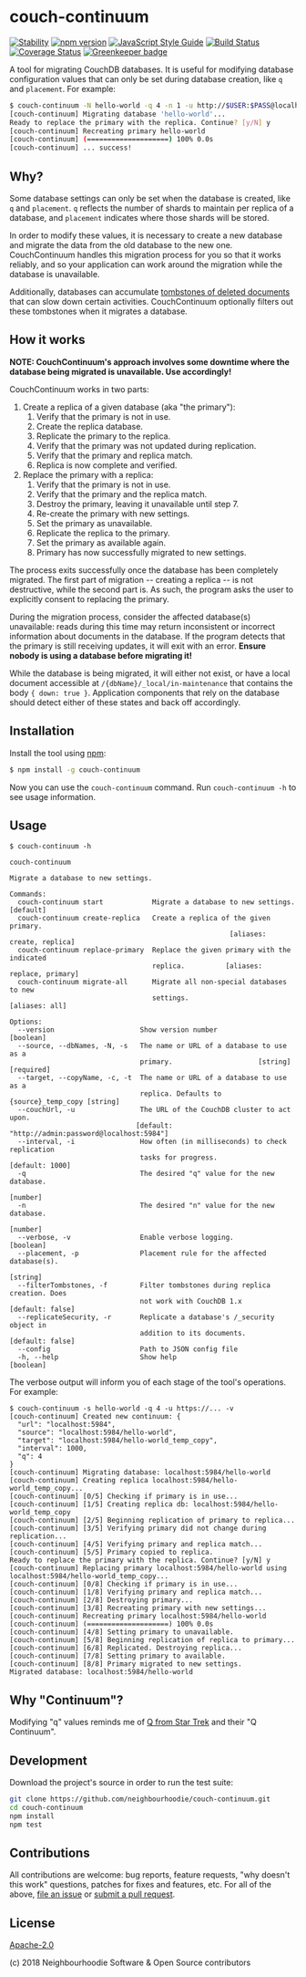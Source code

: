 # couch-continuum

[![Stability](https://img.shields.io/badge/stability-experimental-orange.svg?style=flat-square)](https://nodejs.org/api/documentation.html#documentation_stability_index)
[![npm version](https://img.shields.io/npm/v/couch-continuum.svg?style=flat-square)](https://www.npmjs.com/package/couch-continuum)
[![JavaScript Style Guide](https://img.shields.io/badge/code_style-standard-brightgreen.svg?style=flat-square)](https://standardjs.com)
[![Build Status](https://img.shields.io/travis/neighbourhoodie/couch-continuum/master.svg?style=flat-square)](https://travis-ci.org/neighbourhoodie/couch-continuum)
[![Coverage Status](https://img.shields.io/coveralls/github/neighbourhoodie/couch-continuum.svg?style=flat-square)](https://coveralls.io/github/neighbourhoodie/couch-continuum?branch=master)
[![Greenkeeper badge](https://badges.greenkeeper.io/neighbourhoodie/couch-continuum.svg)](https://greenkeeper.io/)

A tool for migrating CouchDB databases. It is useful for modifying database configuration values that can only be set during database creation, like `q` and `placement`. For example:

```bash
$ couch-continuum -N hello-world -q 4 -n 1 -u http://$USER:$PASS@localhost:5984
[couch-continuum] Migrating database 'hello-world'...
Ready to replace the primary with the replica. Continue? [y/N] y
[couch-continuum] Recreating primary hello-world
[couch-continuum] (====================) 100% 0.0s
[couch-continuum] ... success!
```

## Why?

Some database settings can only be set when the database is created, like `q` and `placement`. `q` reflects the number of shards to maintain per replica of a database, and `placement` indicates where those shards will be stored.

In order to modify these values, it is necessary to create a new database and migrate the data from the old database to the new one. CouchContinuum handles this migration process for you so that it works reliably, and so your application can work around the migration while the database is unavailable.

Additionally, databases can accumulate [tombstones of deleted documents](http://docs.couchdb.org/en/latest/api/document/common.html#delete--db-docid) that can slow down certain activities. CouchContinuum optionally filters out these tombstones when it migrates a database.

## How it works

**NOTE: CouchContinuum's approach involves some downtime where the database being migrated is unavailable. Use accordingly!**

CouchContinuum works in two parts:

1. Create a replica of a given database (aka "the primary"):
    1. Verify that the primary is not in use.
    2. Create the replica database.
    3. Replicate the primary to the replica.
    4. Verify that the primary was not updated during replication.
    5. Verify that the primary and replica match.
    6. Replica is now complete and verified.
2. Replace the primary with a replica:
    1. Verify that the primary is not in use.
    2. Verify that the primary and the replica match.
    3. Destroy the primary, leaving it unavailable until step 7.
    4. Re-create the primary with new settings.
    5. Set the primary as unavailable.
    6. Replicate the replica to the primary.
    7. Set the primary as available again.
    8. Primary has now successfully migrated to new settings.

The process exits successfully once the database has been completely migrated. The first part of migration -- creating a replica -- is not destructive, while the second part is. As such, the program asks the user to explicitly consent to replacing the primary.

During the migration process, consider the affected database(s) unavailable: reads during this time may return inconsistent or incorrect information about documents in the database. If the program detects that the primary is still receiving updates, it will exit with an error. **Ensure nobody is using a database before migrating it!**

While the database is being migrated, it will either not exist, or have a local document accessible at `/{dbName}/_local/in-maintenance` that contains the body `{ down: true }`. Application components that rely on the database should detect either of these states and back off accordingly.

## Installation

Install the tool using [npm](https://www.npmjs.com/):

```bash
$ npm install -g couch-continuum
```

Now you can use the `couch-continuum` command. Run `couch-continuum -h` to see usage information.

## Usage

```
$ couch-continuum -h

couch-continuum

Migrate a database to new settings.

Commands:
  couch-continuum start            Migrate a database to new settings. [default]
  couch-continuum create-replica   Create a replica of the given primary.
                                                      [aliases: create, replica]
  couch-continuum replace-primary  Replace the given primary with the indicated
                                   replica.          [aliases: replace, primary]
  couch-continuum migrate-all      Migrate all non-special databases to new
                                   settings.                      [aliases: all]

Options:
  --version                     Show version number                    [boolean]
  --source, --dbNames, -N, -s   The name or URL of a database to use as a
                                primary.                     [string] [required]
  --target, --copyName, -c, -t  The name or URL of a database to use as a
                                replica. Defaults to {source}_temp_copy [string]
  --couchUrl, -u                The URL of the CouchDB cluster to act upon.
                               [default: "http://admin:password@localhost:5984"]
  --interval, -i                How often (in milliseconds) to check replication
                                tasks for progress.              [default: 1000]
  -q                            The desired "q" value for the new database.
                                                                        [number]
  -n                            The desired "n" value for the new database.
                                                                        [number]
  --verbose, -v                 Enable verbose logging.                [boolean]
  --placement, -p               Placement rule for the affected database(s).
                                                                        [string]
  --filterTombstones, -f        Filter tombstones during replica creation. Does
                                not work with CouchDB 1.x       [default: false]
  --replicateSecurity, -r       Replicate a database's /_security object in
                                addition to its documents.      [default: false]
  --config                      Path to JSON config file
  -h, --help                    Show help                              [boolean]
```

The verbose output will inform you of each stage of the tool's operations. For example:

```
$ couch-continuum -s hello-world -q 4 -u https://... -v
[couch-continuum] Created new continuum: {
  "url": "localhost:5984",
  "source": "localhost:5984/hello-world",
  "target": "localhost:5984/hello-world_temp_copy",
  "interval": 1000,
  "q": 4
}
[couch-continuum] Migrating database: localhost:5984/hello-world
[couch-continuum] Creating replica localhost:5984/hello-world_temp_copy...
[couch-continuum] [0/5] Checking if primary is in use...
[couch-continuum] [1/5] Creating replica db: localhost:5984/hello-world_temp_copy
[couch-continuum] [2/5] Beginning replication of primary to replica...
[couch-continuum] [3/5] Verifying primary did not change during replication...
[couch-continuum] [4/5] Verifying primary and replica match...
[couch-continuum] [5/5] Primary copied to replica.
Ready to replace the primary with the replica. Continue? [y/N] y
[couch-continuum] Replacing primary localhost:5984/hello-world using localhost:5984/hello-world_temp_copy...
[couch-continuum] [0/8] Checking if primary is in use...
[couch-continuum] [1/8] Verifying primary and replica match...
[couch-continuum] [2/8] Destroying primary...
[couch-continuum] [3/8] Recreating primary with new settings...
[couch-continuum] Recreating primary localhost:5984/hello-world
[couch-continuum] (====================) 100% 0.0s
[couch-continuum] [4/8] Setting primary to unavailable.
[couch-continuum] [5/8] Beginning replication of replica to primary...
[couch-continuum] [6/8] Replicated. Destroying replica...
[couch-continuum] [7/8] Setting primary to available.
[couch-continuum] [8/8] Primary migrated to new settings.
Migrated database: localhost:5984/hello-world
```

## Why "Continuum"?

Modifying "q" values reminds me of [Q from Star Trek](https://en.wikipedia.org/wiki/Q_%28Star_Trek%29) and their "Q Continuum".

## Development

Download the project's source in order to run the test suite:

```bash
git clone https://github.com/neighbourhoodie/couch-continuum.git
cd couch-continuum
npm install
npm test
```

## Contributions

All contributions are welcome: bug reports, feature requests, "why doesn't this work" questions, patches for fixes and features, etc. For all of the above, [file an issue](https://github.com/neighbourhoodie/couch-continuum/issues) or [submit a pull request](https://github.com/neighbourhoodie/couch-continuum/pulls).

## License

[Apache-2.0](https://www.apache.org/licenses/LICENSE-2.0)

(c) 2018 Neighbourhoodie Software & Open Source contributors

